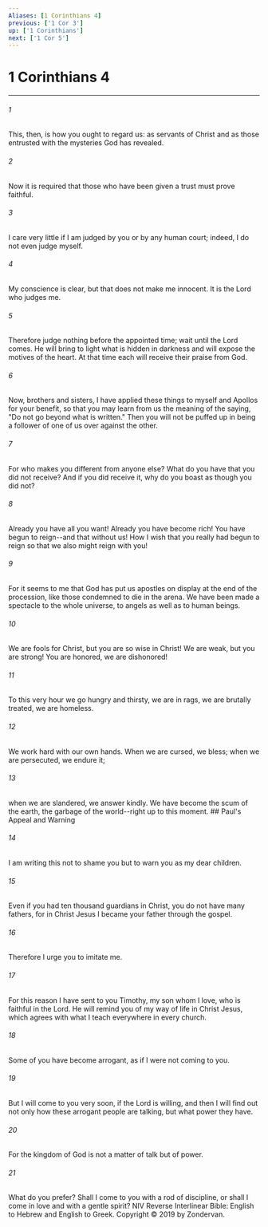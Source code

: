 ```yaml
---
Aliases: [1 Corinthians 4]
previous: ['1 Cor 3']
up: ['1 Corinthians']
next: ['1 Cor 5']
---
```

# 1 Corinthians 4

***


###### 1 
This, then, is how you ought to regard us: as servants of Christ and as those entrusted with the mysteries God has revealed. 

###### 2 
Now it is required that those who have been given a trust must prove faithful. 

###### 3 
I care very little if I am judged by you or by any human court; indeed, I do not even judge myself. 

###### 4 
My conscience is clear, but that does not make me innocent. It is the Lord who judges me. 

###### 5 
Therefore judge nothing before the appointed time; wait until the Lord comes. He will bring to light what is hidden in darkness and will expose the motives of the heart. At that time each will receive their praise from God. 

###### 6 
Now, brothers and sisters, I have applied these things to myself and Apollos for your benefit, so that you may learn from us the meaning of the saying, "Do not go beyond what is written." Then you will not be puffed up in being a follower of one of us over against the other. 

###### 7 
For who makes you different from anyone else? What do you have that you did not receive? And if you did receive it, why do you boast as though you did not? 

###### 8 
Already you have all you want! Already you have become rich! You have begun to reign--and that without us! How I wish that you really had begun to reign so that we also might reign with you! 

###### 9 
For it seems to me that God has put us apostles on display at the end of the procession, like those condemned to die in the arena. We have been made a spectacle to the whole universe, to angels as well as to human beings. 

###### 10 
We are fools for Christ, but you are so wise in Christ! We are weak, but you are strong! You are honored, we are dishonored! 

###### 11 
To this very hour we go hungry and thirsty, we are in rags, we are brutally treated, we are homeless. 

###### 12 
We work hard with our own hands. When we are cursed, we bless; when we are persecuted, we endure it; 

###### 13 
when we are slandered, we answer kindly. We have become the scum of the earth, the garbage of the world--right up to this moment. ## Paul's Appeal and Warning 

###### 14 
I am writing this not to shame you but to warn you as my dear children. 

###### 15 
Even if you had ten thousand guardians in Christ, you do not have many fathers, for in Christ Jesus I became your father through the gospel. 

###### 16 
Therefore I urge you to imitate me. 

###### 17 
For this reason I have sent to you Timothy, my son whom I love, who is faithful in the Lord. He will remind you of my way of life in Christ Jesus, which agrees with what I teach everywhere in every church. 

###### 18 
Some of you have become arrogant, as if I were not coming to you. 

###### 19 
But I will come to you very soon, if the Lord is willing, and then I will find out not only how these arrogant people are talking, but what power they have. 

###### 20 
For the kingdom of God is not a matter of talk but of power. 

###### 21 
What do you prefer? Shall I come to you with a rod of discipline, or shall I come in love and with a gentle spirit? NIV Reverse Interlinear Bible: English to Hebrew and English to Greek. Copyright © 2019 by Zondervan.
